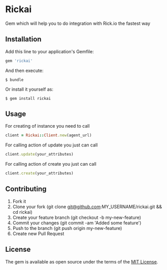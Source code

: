 # Rickai

Gem which will help you to do integration with Rick.io the fastest way

## Installation

Add this line to your application's Gemfile:

```ruby
gem 'rickai'
```

And then execute:

    $ bundle

Or install it yourself as:

    $ gem install rickai

## Usage

For creating of instance you need to call 

```ruby
client = Rickai::Client.new(agent_url)
```

For calling action of update you just can call
```ruby
client.update(your_attributes)
```

For calling action of create you just can call
```ruby
client.create(your_attributes)
```

## Contributing

1. Fork it
2. Clone your fork (git clone git@github.com:MY_USERNAME/rickai.git && cd rickai)
3. Create your feature branch (git checkout -b my-new-feature)
4. Commit your changes (git commit -am 'Added some feature')
5. Push to the branch (git push origin my-new-feature)
6. Create new Pull Request

## License

The gem is available as open source under the terms of the [MIT License](https://opensource.org/licenses/MIT).
